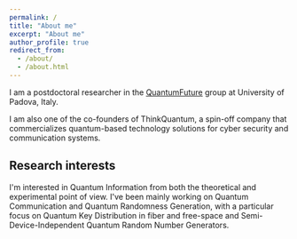 ```yaml
---
permalink: /
title: "About me"
excerpt: "About me"
author_profile: true
redirect_from: 
  - /about/
  - /about.html
---
```


I am a postdoctoral researcher in the [QuantumFuture](https://quantumfuture.dei.unipd.it/) group at University of Padova, Italy.

I am also one of the co-founders of ThinkQuantum, a spin-off company that commercializes quantum-based technology solutions for cyber security and communication systems.

Research interests
------
I'm interested in Quantum Information from both the theoretical and experimental point of view. I've been mainly working on Quantum Communication and Quantum Randomness Generation, with a particular focus on Quantum Key Distribution in fiber and free-space and Semi-Device-Independent Quantum Random Number Generators.
